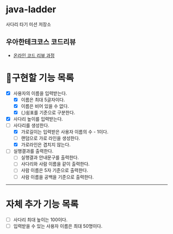 # java-ladder

사다리 타기 미션 저장소

## 우아한테크코스 코드리뷰

- [온라인 코드 리뷰 과정](https://github.com/woowacourse/woowacourse-docs/blob/master/maincourse/README.md)

# 📝구현할 기능 목록

- [x]  사용자의 이름을 입력받는다.
   - [x]  이름은 최대 5글자이다.
   - [x] 이름은 비어 있을 수 없다.
   - [x]  (,)쉼표를 기준으로 구분한다.
- [x]  사다리 높이를 입력받는다.
- [ ]  사다리를 생성한다.
   - [x]  가로길이는 입력받은 사용자 이름의 수 - 1이다.
   - [ ]  랜덤으로 가로 라인을 생성한다.
   - [x]  가로라인은 겹치지 않는다.
- [ ]  실행결과를 출력한다.
   - [ ]  실행결과 안내문구를 출력한다.
   - [ ]  사다리와 사람 이름을 같이 출력한다.
   - [ ]  사람 이름은 5자 기준으로 출력한다.
   - [ ]  사람 이름을 공백을 기준으로 출력한다.

---
# 자체 추가 기능 목록

- [ ]  사다리 최대 높이는 100이다.
- [ ]  입력받을 수 있는 사용자 이름은 최대 50명이다.